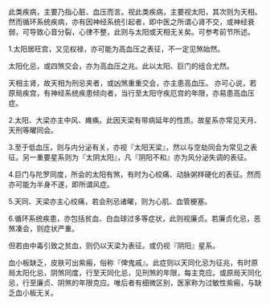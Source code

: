 此类疾病，主要乃指心脏、血压而言。视此类疾病，主要视太阳，其次则为天相。然而循环系统疾病，亦有因神经系统引起者，即中医之所谓心肾不交，或神经衰弱，可导致心音分裂，心律不整，此则与太阳或天相无关矣。可参考前节所述。

1.太阳居旺宫，又见权禄，亦可能为高血压之表征，不一定见煞始然。

太阳化忌，或四煞交会，亦为高血压之兆。此以太阳、巨门的组合尤然。

天相主肾，故天相为刑忌夹者，或凶煞重重交会，亦主患高血压。 亦可心说，若原局疾宫，有神经系统疾患倾向者，当行至太阳守疾厄宫的年限，亦易患高血压症。

2.太阳、大梁亦主中风、瘫痪。此因天梁有带病延年的性质。故星系亦常见天月、天刑等曜同会。

3.至于低血压，则与内分泌有关，亦视『太阳天梁』，然以与空劫同会为常见之表征。另一重要星系则为『太阴太阳』，凡『阴阳不和』亦为风分泌失调的表征。

4.巨门与陀罗同度，所会的太阳有煞，有时为心绞痛、动脉粥样硬化的表征。然而亦可能为半身不遂，即所谓风症。

5.天同、天梁亦主心绞痛，若会刑忌诸曜，则为心肌、血管梗塞。

6.循环系统疾患，亦包括贫血、白血球过多等症状，此则视廉贞。若廉贞化忌，恶煞凑会，则症状严重。

但若由中毒引致之贫血，则仍以天梁为表征。或仍视『阴阳』星系。

血小板缺乏，皮肤可出紫瘢，俗称『俾鬼戚』。此症则以天同化忌为征兆，有时原局太阳化忌，阴煞同度，行至天同化忌，见刑煞的年限，每主克应。或原局天同化忌，行至廉贞、阴煞的年限克应。唯后者有细微区别，医家称为过敏性紫瘢，与缺乏血小板无关。


